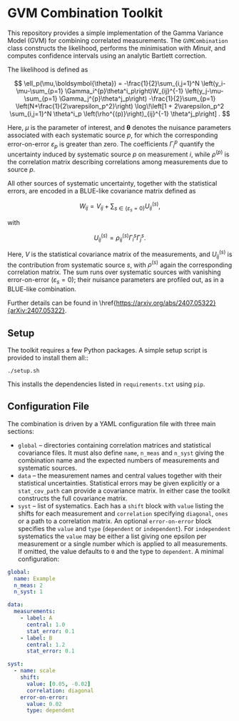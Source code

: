 # GVM Combination Toolkit

This repository provides a simple implementation of the Gamma Variance Model (GVM) for
combining correlated measurements. The `GVMCombination` class constructs the likelihood,
performs the minimisation with *Minuit*, and computes confidence intervals using an
analytic Bartlett correction.

The likelihood is defined as

$$
\ell_p(\mu,\boldsymbol{\theta}) = -\frac{1}{2}\sum_{i,j=1}^N
\left(y_i-\mu-\sum_{p=1} \Gamma_i^{p}\theta^i_p\right)W_{ij}^{-1}
\left(y_j-\mu-\sum_{p=1} \Gamma_j^{p}\theta^j_p\right)
-\frac{1}{2}\sum_{p=1} \left(N+\frac{1}{2\varepsilon_p^2}\right)
\log\!\left[1 + 2\varepsilon_p^2 \sum_{i,j=1}^N \theta^i_p
\left(\rho^{(p)}\right)_{ij}^{-1} \theta^j_p\right] .
$$

Here, $\mu$ is the parameter of interest, and $\boldsymbol{\theta}$ denotes the nuisance
parameters associated with each systematic source $p$, for which the corresponding
error-on-error $\varepsilon_p$ is greater than zero. The coefficients $\Gamma_i^{p}$ quantify 
the uncertainty induced by systematic source $p$ on measurement $i$, while $\rho^{(p)}$ is 
the correlation matrix describing correlations among measurements due to source $p$.

All other sources of systematic uncertainty, together with the statistical errors,
are encoded in a BLUE-like covariance matrix defined as

$$
W_{ij}=V_{ij}+ \sum_{s\in\{\varepsilon_s=0\}} U_{ij}^{(s)} ,
$$

with

$$
U_{ij}^{(s)}=\rho^{(s)}_{ij}\Gamma_i^{s}\Gamma_j^{s}.
$$

Here, $V$ is the statistical covariance matrix of the measurements,
and $U^{(s)}_{ij}$ is the contribution from systematic source $s$, with
$\rho^{(s)}$ again the corresponding correlation matrix. The sum runs over
systematic sources with vanishing error-on-error $(\varepsilon_s = 0)$; their
nuisance parameters are profiled out, as in a BLUE-like combination.

Further details can be found in \href{https://arxiv.org/abs/2407.05322}{arXiv:2407.05322}.


## Setup

The toolkit requires a few Python packages.  A simple setup script is
provided to install them all::

    ./setup.sh

This installs the dependencies listed in ``requirements.txt`` using
``pip``.

## Configuration File

The combination is driven by a YAML configuration file with three main
sections:

* ``global`` – directories containing correlation matrices and statistical
  covariance files.  It must also define ``name``, ``n_meas`` and ``n_syst``
  giving the combination name and the expected numbers of measurements and
  systematic sources.
* ``data`` – the measurement names and central values together with their
  statistical uncertainties.  Statistical errors may be given explicitly or a
  ``stat_cov_path`` can provide a covariance matrix.  In either case the
  toolkit constructs the full covariance matrix.
* ``syst`` – list of systematics. Each has a ``shift`` block with ``value``
  listing the shifts for each measurement and ``correlation`` specifying
  ``diagonal``, ``ones`` or a path to a correlation matrix. An optional
  ``error-on-error`` block specifies the ``value`` and ``type``
  (``dependent`` or ``independent``). For ``independent`` systematics the
  ``value`` may be either a list giving one epsilon per measurement or a
  single number which is applied to all measurements. If omitted, the value
  defaults to ``0`` and the type to ``dependent``.
A minimal configuration:

```yaml
global:
  name: Example
  n_meas: 2
  n_syst: 1

data:
  measurements:
    - label: A
      central: 1.0
      stat_error: 0.1
    - label: B
      central: 1.2
      stat_error: 0.1

syst:
  - name: scale
    shift:
      value: [0.05, -0.02]
      correlation: diagonal
    error-on-error:
      value: 0.02
      type: dependent
```
